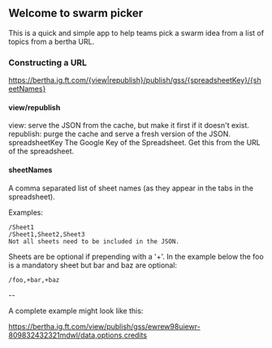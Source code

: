 ## Welcome to swarm picker

This is a quick and simple app to help teams pick a swarm idea from a list of topics from a bertha URL.

### Constructing a URL 


https://bertha.ig.ft.com/{view|republish}/publish/gss/{spreadsheetKey}/{sheetNames}

#### view/republish 

view: serve the JSON from the cache, but make it first if it doesn't exist.
republish: purge the cache and serve a fresh version of the JSON.
spreadsheetKey The Google Key of the Spreadsheet. Get this from the URL of the spreadsheet.

#### sheetNames 

A comma separated list of sheet names (as they appear in the tabs in the spreadsheet). 

Examples:

```
/Sheet1
/Sheet1,Sheet2,Sheet3
Not all sheets need to be included in the JSON.
```

Sheets are be optional if prepending with a '+'. In the example below the foo is a mandatory sheet but bar and baz are optional:
```
/foo,+bar,+baz
```
--

A complete example might look like this:

https://bertha.ig.ft.com/view/publish/gss/ewrew98uiewr-809832432321mdwl/data,options,credits


